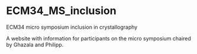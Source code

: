 # ECM34_MS_inclusion
ECM34 micro symposium inclusion in crystallography

A website with information for participants on the  micro symposium chaired by Ghazala and Philipp.
